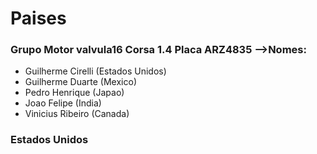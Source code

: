 # Paises
### Grupo Motor valvula16 Corsa 1.4 Placa ARZ4835 -->Nomes:
* Guilherme Cirelli (Estados Unidos)
* Guilherme Duarte (Mexico)
* Pedro Henrique (Japao)
* Joao Felipe (India)
* Vinicius Ribeiro (Canada)

### Estados Unidos


